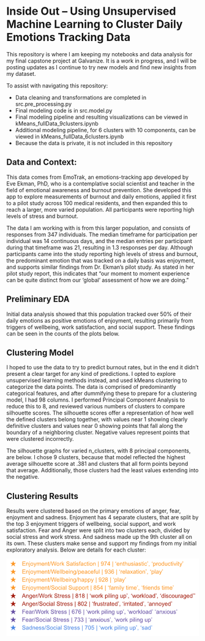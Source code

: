 # Inside Out – Using Unsupervised Machine Learning to Cluster Daily Emotions Tracking Data 

This repository is where I am keeping my notebooks and data analysis for my final capstone project at Galvanize. It is a work in progress, and I will be posting updates as I continue to try new models and find new insights from my dataset.

To assist with navigating this repository:
-	Data cleaning and transformations are completed in src.pre_processing.py
-	Final modeling code is in src.model.py
-	Final modeling pipeline and resulting visualizations can be viewed in kMeans_fullData_9clusters.ipynb
-	Additional modeling pipeline, for 6 clusters with 10 components, can be viewed in kMeans_fullData_6clusters.ipynb
-	Because the data is private, it is not included in this repository

## Data and Context:

This data comes from EmoTrak, an emotions-tracking app developed by Eve Ekman, PhD, who is a contemplative social scientist and teacher in the field of emotional awareness and burnout prevention. She developed this app to explore measurements of burnout and daily emotions, applied it first to a pilot study across 100 medical residents, and then expanded this to reach a larger, more varied population. All participants were reporting high levels of stress and burnout.

The data I am working with is from this larger population, and consists of responses from 347 individuals. The median timeframe for participation per individual was 14 continuous days, and the median entries per participant during that timeframe was 21, resulting in 1.3 responses per day. Although participants came into the study reporting high levels of stress and burnout, the predominant emotion that was tracked on a daily basis was enjoyment, and supports similar findings from Dr. Ekman’s pilot study. As stated in her pilot study report, this indicates that “our moment to moment experience can be quite distinct from our ‘global’ assessment of how we are doing.” 

## Preliminary EDA

Initial data analysis showed that this population tracked over 50% of their daily emotions as positive emotions of enjoyment, resulting primarily from triggers of wellbeing, work satisfaction, and social support. These findings can be seen in the counts of the plots below. 

## Clustering Model

I hoped to use the data to try to predict burnout rates, but in the end it didn’t present a clear target for any kind of predictions. I opted to explore unsupervised learning methods instead, and used kMeans clustering to categorize the data points. The data is comprised of predominantly categorical features, and after dummifying these to prepare for a clustering model, I had 98 columns. I performed Principal Component Analysis to reduce this to 8, and reviewed various numbers of clusters to compare silhouette scores. The silhouette scores offer a representation of how well the defined clusters belong together, with values near 1 showing clearly definitive clusters and values near 0 showing points that fall along the boundary of a neighboring cluster. Negative values represent points that were clustered incorrectly.

The silhouette graphs for varied n_clusters, with 8 principal components, are below. I chose 9 clusters, because that model reflected the highest average silhouette score at .381 and clusters that all form points beyond that average. Additionally, those clusters had the least values extending into the negative.


## Clustering Results

Results were clustered based on the primary emotions of anger, fear, enjoyment and sadness. Enjoyment has 4 separate clusters, that are split by the top 3 enjoyment triggers of wellbeing, social support, and work satisfaction. Fear and Anger were split into two clusters each, divided by social stress and work stress. And sadness made up the 9th cluster all on its own. These clusters make sense and support my findings from my initial exploratory analysis. Below are details for each cluster:

![Cluster Results](https://github.com/monica-oyarzun/capstone/blob/master/pictures/cluster_results.png?raw=true)
